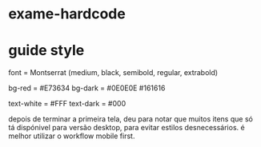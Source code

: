 # exame-hardcode

# guide style

font = Montserrat (medium, black, semibold, regular, extrabold)

bg-red = #E73634
bg-dark = #0E0E0E
#161616

text-white = #FFF
text-dark = #000

depois de terminar a primeira tela, deu para notar que muitos itens que só tá dispónivel para versão desktop, para evitar estilos desnecessários. é melhor utilizar o workflow mobile first.
